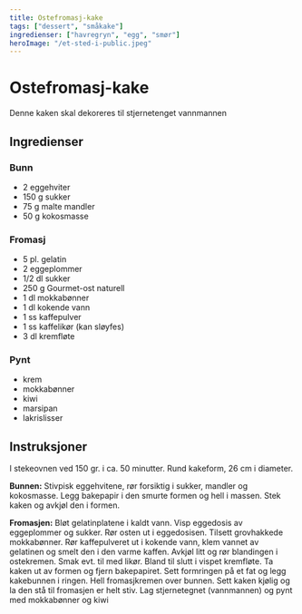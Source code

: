 ```yaml
---
title: Ostefromasj-kake
tags: ["dessert", "småkake"]
ingredienser: ["havregryn", "egg", "smør"]
heroImage: "/et-sted-i-public.jpeg"
---
```


# Ostefromasj-kake

Denne kaken skal dekoreres til stjernetenget vannmannen

## Ingredienser

### Bunn

- 2 eggehviter
- 150 g sukker
- 75 g malte mandler
- 50 g kokosmasse

### Fromasj

- 5 pl. gelatin
- 2 eggeplommer
- 1/2 dl sukker
- 250 g Gourmet-ost naturell
- 1 dl mokkabønner
- 1 dl kokende vann
- 1 ss kaffepulver
- 1 ss kaffelikør (kan sløyfes)
- 3 dl kremfløte

### Pynt

- krem
- mokkabønner
- kiwi
- marsipan
- lakrislisser

## Instruksjoner

I stekeovnen ved 150 gr. i ca. 50 minutter. Rund kakeform, 26 cm i diameter.

**Bunnen:** Stivpisk eggehvitene, rør forsiktig i sukker, mandler og kokosmasse. Legg bakepapir i den smurte formen og hell i massen. Stek kaken og avkjøl den i formen.

**Fromasjen:** Bløt gelatinplatene i kaldt vann. Visp eggedosis av eggeplommer og sukker. Rør osten ut i eggedosisen. Tilsett grovhakkede mokkabønner. Rør kaffepulveret ut i kokende vann, klem vannet av gelatinen og smelt den i den varme kaffen. Avkjøl litt og rør blandingen i ostekremen. Smak evt. til med likør. Bland til slutt i vispet kremfløte. Ta kaken ut av formen og fjern bakepapiret. Sett formringen på et fat og legg kakebunnen i ringen. Hell fromasjkremen over bunnen. Sett kaken kjølig og la den stå til fromasjen er helt stiv. Lag stjernetegnet (vannmannen) og pynt med mokkabønner og kiwi
